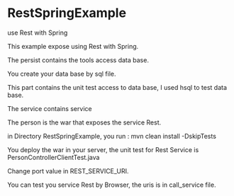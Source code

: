# RestSpringExample
use Rest with Spring

This example expose using Rest with Spring.

The persist contains the tools access data base.

You create your data base by sql file.

This part contains the unit test access to data base, I used hsql to test data base.

The service contains service

The person is the war that exposes the service Rest.

in Directory RestSpringExample, you run : mvn clean install -DskipTests

You deploy the war in your server, the unit test for Rest Service is PersonControllerClientTest.java

Change port value in REST_SERVICE_URI.

You can test you service Rest by Browser, the uris is in call_service file.
